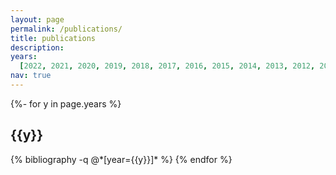 ```yaml
---
layout: page
permalink: /publications/
title: publications
description:
years:
  [2022, 2021, 2020, 2019, 2018, 2017, 2016, 2015, 2014, 2013, 2012, 2011, 2010]
nav: true
---
```


<!-- _pages/publications.md -->
<div class="publications">

{%- for y in page.years %}

  <h2 class="year">{{y}}</h2>
  {% bibliography -q @*[year={{y}}]* %}
{% endfor %}

</div>
